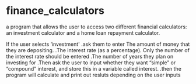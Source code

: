 # finance_calculators

a program that allows the user to access two different financial calculators: an investment calculator and a home loan
repayment calculator.

If the user selects ‘investment'
.ask them to enter The amount of money that they are depositing.
.The interest rate (as a percentage). Only the number
of the interest rate should be entered
.The number of years they plan on investing for
.Then ask the user to input whether they want “simple” or “compound” interest, and store this in a variable
called interest.
.then the program will calculate and print out resluts depending on the user inputs

